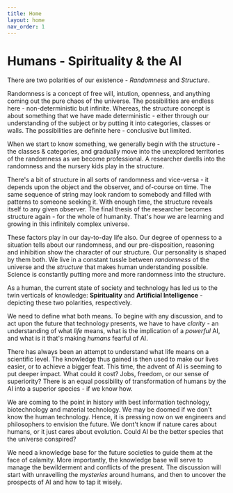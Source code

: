 ```yaml
---
title: Home
layout: home
nav_order: 1
---
```


# Humans - Spirituality & the AI

There are two polarities of our existence - *Randomness* and *Structure*. 

Randomness is a concept of free will, intution, openness, and anything coming out the pure chaos of the universe. The possibilities are endless here - non-deterministic but infinite. Whereas, the structure concept is about something that we have made deterministic - either through our understanding of the subject or by putting it into categories, classes or walls. The possibilities are definite here - conclusive but limited.

When we start to know something, we generally begin with the structure - the classes & categories, and gradually move into the unexplored territories of the randomness as we become professional. A researcher dwells into the randomness and the nursery kids play in the structure. 

There's a bit of structure in all sorts of randomness and vice-versa - it depends upon the object and the observer, and of-course on time. The same sequence of string may look random to somebody and filled with patterns to someone seeking it. With enough time, the structure reveals itself to any given observer. The final thesis of the researcher becomes structure again - for the whole of humanity. That's how we are learning and growing in this infinitely complex universe.

These factors play in our day-to-day life also. Our degree of openness to a situation tells about our randomness, and our pre-disposition, reasoning and inhibition show the character of our structure. Our personality is shaped by them both. We live in a constant tussle between *randomness* of the universe and the *structure* that makes human understanding possible. Science is constantly putting more and more randomness into the structure.

As a human, the current state of society and technology has led us to the twin verticals of knowledge: **Spirituality** and **Artificial Intelligence** - depicting these two polarities, respectively.

We need to define what both means. To begine with any discussion, and to act upon the future that technology presents, we have to have *clarity* - an understanding of what *life* means, what is the implication of a *powerful* AI, and what is it that's making *humans* fearful of AI.

There has always been an attempt to understand what life means on a scientific level. The knowledge thus gained is then used to make our lives easier, or to achieve a bigger feat. This time, the advent of AI is seeming to put deeper impact. What could it cost? Jobs, freedom, or our sense of superiority? There is an equal possibility of transformation of humans by the AI into a superior species - if we know how.

We are coming to the point in history with best information technology, biotechnology and material technology. We may be doomed if we don't know the human technology. Hence, it is pressing now on we engineers and philosophers to envision the future. We dont't know if nature cares about humans, or it just cares about evolution. Could AI be the better species that the universe conspired?

We need a knowledge base for the future societies to guide them at the face of calamity. More importantly, the knowledge base will serve to manage the bewilderment and conflicts of the present. The discussion will start with unravelling the *mysteries* around humans, and then to uncover the prospects of AI and how to tap it wisely.
